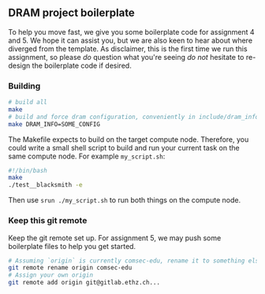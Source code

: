 ## DRAM project boilerplate
To help you move fast, we give you some boilerplate code for assignment 4 and 5. 
We hope it can assist you, but we are also keen to hear about where diverged from the
template. As disclaimer, this is the first time we run this assignment, so please _do_
question what you're seeing _do not_ hesitate to re-design the boilerplate code if desired. 

### Building

```sh
# build all  
make
# build and force dram configuration, conveniently in include/dram_info.h
make DRAM_INFO=SOME_CONFIG 
```

The Makefile expects to build on the target compute node.
Therefore, you could write a small shell script to build and run your current
task on the same compute node. For example `my_script.sh`:

```sh
#!/bin/bash
make 
./test__blacksmith -e
```

Then use `srun ./my_script.sh` to run both things on the compute node.

### Keep this git remote

Keep the git remote set up. For assignment 5, we may push some boilerplate files to
help you get started. 

```sh
# Assuming `origin` is currently comsec-edu, rename it to something else
git remote rename origin comsec-edu
# Assign your own origin
git remote add origin git@gitlab.ethz.ch...
```
